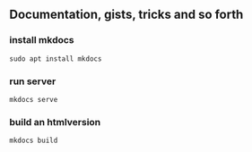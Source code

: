 ## Documentation, gists, tricks and so forth

### install mkdocs
```
sudo apt install mkdocs
```

### run server
```
mkdocs serve
```

### build an htmlversion
```
mkdocs build
```